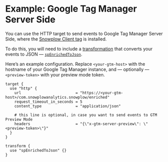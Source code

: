 # Example: Google Tag Manager Server Side

You can use the HTTP target to send events to Google Tag Manager Server Side, where the [Snowplow Client tag](/docs/destinations/forwarding-events/google-tag-manager-server-side/snowplow-client-for-gtm-ss/index.md) is installed.

To do this, you will need to include a [transformation](/docs/destinations/forwarding-events/snowbridge/concepts/transformations/index.md) that converts your events to JSON — [`spEnrichedToJson`](/docs/destinations/forwarding-events/snowbridge/configuration/transformations/builtin/spEnrichedToJson.md).

Here’s an example configuration. Replace `<your-gtm-host>` with the hostname of your Google Tag Manager instance, and — optionally — `<preview-token>` with your preview mode token.

```hcl
target {
  use "http" {
    url                        = "https://<your-gtm-host>/com.snowplowanalytics.snowplow/enriched"
    request_timeout_in_seconds = 5
    content_type               = "application/json"

    # this line is optional, in case you want to send events to GTM Preview Mode
    headers                    = "{\"x-gtm-server-preview\": \"<preview-token>\"}"
  }
}

transform {
  use "spEnrichedToJson" {}
}
```
